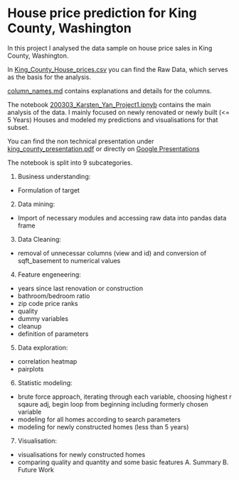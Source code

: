 # House price prediction for King County, Washington

In this project I analysed the data sample on house price sales in King County, Washington.

In [King_County_House_prices.csv](https://github.com/Karsten-Yan/200303_House_Prices_Project/blob/master/King_County_House_prices_dataset.csv) you can find the Raw Data, which serves as the basis for the analysis. 

[column_names.md](https://github.com/Karsten-Yan/200303_House_Prices_Project/blob/master/column_names.md) contains explanations and details for the columns.

The notebook [200303_Karsten_Yan_Project1.ipnyb](https://github.com/Karsten-Yan/200303_House_Prices_Project/blob/master/200303_Karsten_Yan_Project1.ipynb) contains the main analysis of the data. I mainly focused on newly renovated or newly built (<= 5 Years) Houses and modeled my predictions and visualisations for that subset.

You can find the non technical presentation under [king_county_presentation.pdf](https://github.com/Karsten-Yan/200303_House_Prices_Project/blob/master/king_county_presentation.pdf) or directly on [Google Presentations](https://docs.google.com/presentation/d/1K6o0T1po-ulo1qJ-qshlzQHv9AFTnLXRhBhZZVrgOoA/edit#slide=id.g70f25a3caa_0_353)

The notebook is split into 9 subcategories.

1.  Business understanding:
  * Formulation of target
2.  Data mining:
  * Import of necessary modules and accessing raw data into pandas data frame
3.  Data Cleaning:
  * removal of unnecessar columns (view and id) and conversion of sqft_basement to numerical values
4. Feature engeneering:
  * years since last renovation or construction
  * bathroom/bedroom ratio
  * zip code price ranks
  * quality
  * dummy variables
  * cleanup
  * definition of parameters
5.  Data exploration:
  * correlation heatmap
  * pairplots
6.  Statistic modeling:
  * brute force approach, iterating through each variable, choosing highest r sqaure adj, begin loop from beginning including formerly chosen variable
  * modeling for all homes according to search parameters
  * modeling for newly constructed homes (less than 5 years)
7. Visualisation:
  * visualisations for newly constructed homes
  * comparing quality and quantity and some basic features
A. Summary
B. Future Work
